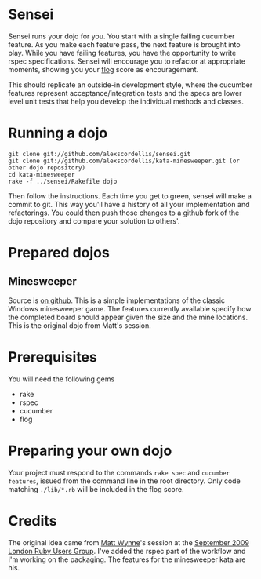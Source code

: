 # Sensei

Sensei runs your dojo for you. You start with a single failing cucumber feature. As you make each feature pass, the next feature is brought into play. While you have failing features, you have the opportunity to write rspec specifications. Sensei will encourage you to refactor at appropriate moments, showing you your [flog](http://blog.zenspider.com/rubysadism/flog/) score as encouragement.

This should replicate an outside-in development style, where the cucumber features represent acceptance/integration tests and the specs are lower level unit tests that help you develop the individual methods and classes.

# Running a dojo

    git clone git://github.com/alexscordellis/sensei.git
    git clone git://github.com/alexscordellis/kata-minesweeper.git (or other dojo repository)
    cd kata-minesweeper
    rake -f ../sensei/Rakefile dojo

Then follow the instructions. Each time you get to green, sensei will make a commit to git. This way you'll have a history of all your implementation and refactorings. You could then push those changes to a github fork of the dojo repository and compare your solution to others'.

# Prepared dojos

## Minesweeper

Source is [on github](http://github.com/alexscordellis/kata-minesweeper "Minesweeper source"). This is a simple implementations of the classic Windows minesweeper game. The features currently available specify how the completed board should appear given the size and the mine locations. This is the original dojo from Matt's session.

# Prerequisites

You will need the following gems

* rake
* rspec
* cucumber
* flog

# Preparing your own dojo

Your project must respond to the commands `rake spec` and `cucumber features`, issued from the command line in the root directory. Only code matching `./lib/*.rb` will be included in the flog score.

# Credits

The original idea came from [Matt Wynne](http://blog.mattwynne.net/)'s session at the [September 2009 London Ruby Users Group](http://lrug.org/meetings/2009/09/18/october-2009-meeting/). I've added the rspec part of the workflow and I'm working on the packaging. The features for the minesweeper kata are his.